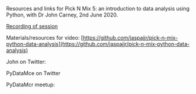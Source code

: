 Resources and links for Pick N Mix 5: an introduction to data analysis using Python, with Dr John Carney, 2nd June 2020.

[Recording of session](http://www.bit.ly/ODM-PNM5)

Materials/resources for video: [https://github.com/jaspajjr/pick-n-mix-python-data-analysis](https://github.com/jaspajjr/pick-n-mix-python-data-analysis)

John on Twitter: 

PyDataMce on Twitter

PyDataMcr meetup:
